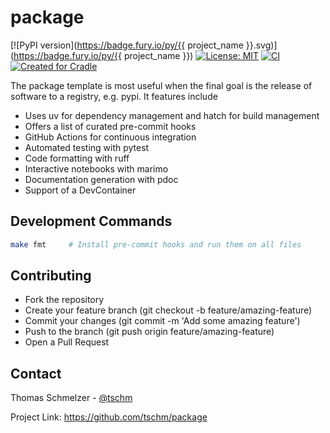 # package

[![PyPI version](https://badge.fury.io/py/{{ project_name }}.svg)](https://badge.fury.io/py/{{ project_name }})
[![License: MIT](https://img.shields.io/badge/License-MIT-yellow.svg)](LICENSE.txt)
[![CI](https://github.com/tschm/package/actions/workflows/ci.yml/badge.svg)](https://github.com/tschm/package/actions/workflows/ci.yml)
[![Created for Cradle](https://img.shields.io/badge/Created%20for-Cradle-blue?style=flat-square)](https://github.com/cvxgrp/cradle)

The package template is most useful when the final
goal is the release of software to a registry, e.g. pypi.
It features include

* Uses uv for dependency management and hatch for build management
* Offers a list of curated pre-commit hooks
* GitHub Actions for continuous integration
* Automated testing with pytest
* Code formatting with ruff
* Interactive notebooks with marimo
* Documentation generation with pdoc
* Support of a DevContainer

## Development Commands

```bash
make fmt     # Install pre-commit hooks and run them on all files
```

## Contributing

* Fork the repository
* Create your feature branch (git checkout -b feature/amazing-feature)
* Commit your changes (git commit -m 'Add some amazing feature')
* Push to the branch (git push origin feature/amazing-feature)
* Open a Pull Request

## Contact

Thomas Schmelzer - [@tschm](https://github.com/tschm)

Project Link: <https://github.com/tschm/package>

